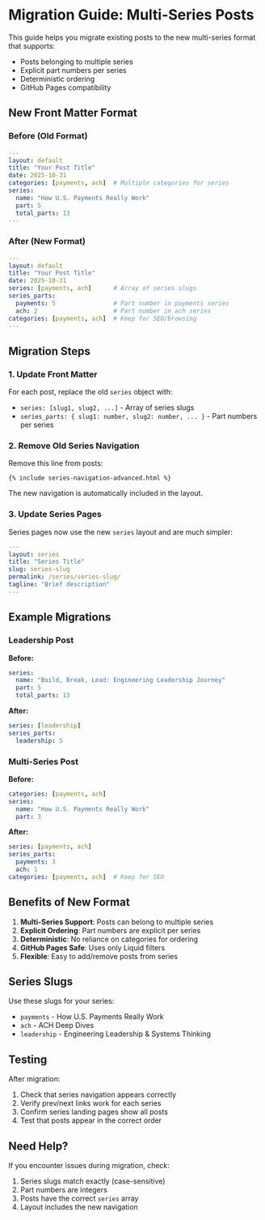 # Migration Guide: Multi-Series Posts

This guide helps you migrate existing posts to the new multi-series format that supports:
- Posts belonging to multiple series
- Explicit part numbers per series
- Deterministic ordering
- GitHub Pages compatibility

## New Front Matter Format

### Before (Old Format)
```yaml
---
layout: default
title: "Your Post Title"
date: 2025-10-31
categories: [payments, ach]  # Multiple categories for series
series:
  name: "How U.S. Payments Really Work"
  part: 5
  total_parts: 13
---
```

### After (New Format)
```yaml
---
layout: default
title: "Your Post Title"
date: 2025-10-31
series: [payments, ach]      # Array of series slugs
series_parts:
  payments: 5                # Part number in payments series
  ach: 2                     # Part number in ach series
categories: [payments, ach]  # Keep for SEO/browsing
---
```

## Migration Steps

### 1. Update Front Matter
For each post, replace the old `series` object with:
- `series: [slug1, slug2, ...]` - Array of series slugs
- `series_parts: { slug1: number, slug2: number, ... }` - Part numbers per series

### 2. Remove Old Series Navigation
Remove this line from posts:
```liquid
{% include series-navigation-advanced.html %}
```

The new navigation is automatically included in the layout.

### 3. Update Series Pages
Series pages now use the new `series` layout and are much simpler:
```yaml
---
layout: series
title: "Series Title"
slug: series-slug
permalink: /series/series-slug/
tagline: "Brief description"
---
```

## Example Migrations

### Leadership Post
**Before:**
```yaml
series:
  name: "Build, Break, Lead: Engineering Leadership Journey"
  part: 5
  total_parts: 13
```

**After:**
```yaml
series: [leadership]
series_parts:
  leadership: 5
```

### Multi-Series Post
**Before:**
```yaml
categories: [payments, ach]
series:
  name: "How U.S. Payments Really Work"
  part: 3
```

**After:**
```yaml
series: [payments, ach]
series_parts:
  payments: 3
  ach: 1
categories: [payments, ach]  # Keep for SEO
```

## Benefits of New Format

1. **Multi-Series Support**: Posts can belong to multiple series
2. **Explicit Ordering**: Part numbers are explicit per series
3. **Deterministic**: No reliance on categories for ordering
4. **GitHub Pages Safe**: Uses only Liquid filters
5. **Flexible**: Easy to add/remove posts from series

## Series Slugs

Use these slugs for your series:
- `payments` - How U.S. Payments Really Work
- `ach` - ACH Deep Dives  
- `leadership` - Engineering Leadership & Systems Thinking

## Testing

After migration:
1. Check that series navigation appears correctly
2. Verify prev/next links work for each series
3. Confirm series landing pages show all posts
4. Test that posts appear in the correct order

## Need Help?

If you encounter issues during migration, check:
1. Series slugs match exactly (case-sensitive)
2. Part numbers are integers
3. Posts have the correct `series` array
4. Layout includes the new navigation
